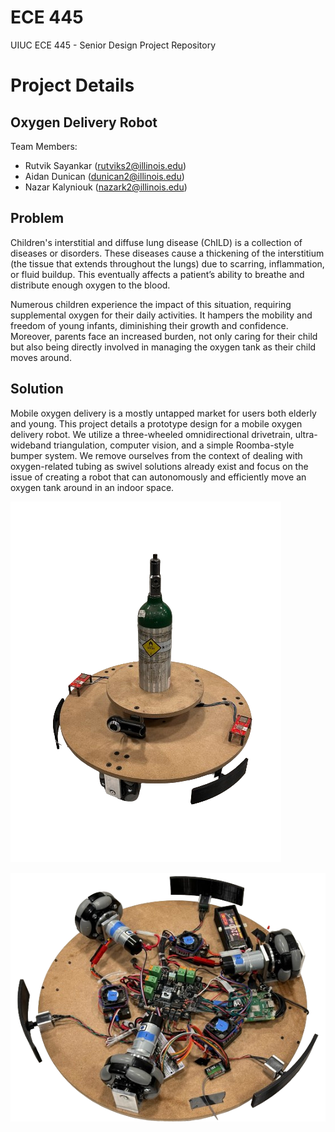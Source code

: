 # ECE 445
UIUC ECE 445 - Senior Design Project Repository

# Project Details
## Oxygen Delivery Robot

Team Members:
- Rutvik Sayankar (rutviks2@illinois.edu)
- Aidan Dunican (dunican2@illinois.edu)
- Nazar Kalyniouk (nazark2@illinois.edu)

## Problem

Children's interstitial and diffuse lung disease (ChILD) is a collection of diseases or disorders. These diseases cause a thickening of the interstitium (the tissue that extends throughout the lungs) due to scarring, inflammation, or fluid buildup. This eventually affects a patient’s ability to breathe and distribute enough oxygen to the blood.

Numerous children experience the impact of this situation, requiring supplemental oxygen for their daily activities. It hampers the mobility and freedom of young infants, diminishing their growth and confidence. Moreover, parents face an increased burden, not only caring for their child but also being directly involved in managing the oxygen tank as their child moves around.

## Solution

Mobile oxygen delivery is a mostly untapped market for users both elderly and young. This project details a prototype design for a mobile oxygen delivery robot. We utilize a three-wheeled omnidirectional drivetrain, ultra-wideband triangulation, computer vision, and a simple Roomba-style bumper system. We remove ourselves from the context of dealing with oxygen-related tubing as swivel solutions already exist and focus on the issue of creating a robot that can autonomously and efficiently move an oxygen tank around in an indoor space.

![Final Robot](/Paperwork/FinalReportLatexEnvironment/Images/FinalRobotPic.png "Final Robot Design")

![Final Robot Underside](/Paperwork/FinalReportLatexEnvironment/Images/FinalRobotUndersidePic.png "Final Robot Design Underside Wiring")
